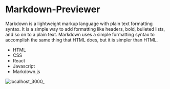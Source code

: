 # Markdown-Previewer
 Markdown is a lightweight markup language with plain text formatting syntax. It is a simple way to add formatting like headers, bold, bulleted lists, and so on to a plain text. Markdown uses a simple formatting syntax to accomplish the same thing that HTML does, but it is simpler than HTML.
 
 * HTML
 * CSS
 * React
 * Javascript
 * Markdown.js

![localhost_3000_](https://user-images.githubusercontent.com/91674419/205506993-c6a1827e-6c94-410c-ae26-f6678f7d33fd.png)
